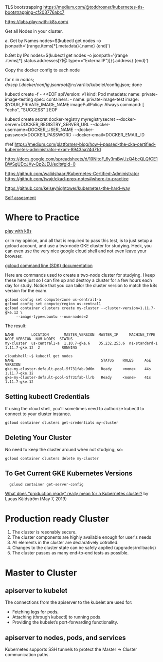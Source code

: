 TLS bootstrapping
https://medium.com/@toddrosner/kubernetes-tls-bootstrapping-cf203776abc7



https://labs.play-with-k8s.com/

Get all Nodes in your cluster.

a. Get by Names
nodes=$(kubectl get nodes -o jsonpath='{range.items[*].metadata}{.name} {end}')


b.Get by IPs
nodes=$(kubectl get nodes -o jsonpath='{range .items[*].status.addresses[?(@.type=="ExternalIP")]}{.address} {end}')

Copy the docker config to each node

for n in $nodes; do 
 scp ~/.docker/config.json root@$n:/var/lib/kubelet/config.json;
 done


kubectl create -f - <<EOF
apiVersion: v1
kind: Pod
metadata:
  name: private-image-testing
spec:
  containers:
    - name: private-image-test
      image: $YOUR_PRIVATE_IMAGE_NAME
      imagePullPolicy: Always
      command: [ "echo", "SUCCESS" ]
EOF

kubectl create secret docker-registry myregistrysecret --docker-server=DOCKER_REGISTRY_SERVER_URL --docker-username=DOCKER_USER_NAME --docker-password=DOCKER_PASSWORD --docker-email=DOCKER_EMAIL_ID



#ref 
https://medium.com/platformer-blog/how-i-passed-the-cka-certified-kubernetes-administrator-exam-8943aa24d71d

https://docs.google.com/spreadsheets/d/10NltoF_6y3mBwUzQ4bcQLQfCE1BWSgUDcJXy-Qp2JEU/edit#gid=0

https://github.com/walidshaari/Kubernetes-Certified-Administrator
https://github.com/twajr/ckad-prep-notes#where-to-practice

https://github.com/kelseyhightower/kubernetes-the-hard-way


[Self assesment](https://docs.google.com/spreadsheets/d/1kyPaDFQyHt8lm-rFEm2Xz89oqM3HI0A2wvzvvbGYB2c/edit#gid=0)

# Where to Practice

[play with k8s](https://labs.play-with-k8s.com/#)

or
In my opinion, and all that is required to pass this test, is to just setup a gcloud account, and use a two-node GKE cluster for studying. Heck, you can even use the very nice google cloud shell and not even leave your browser.

[gcloud command line (SDK) documentation](https://cloud.google.com/sdk/)

Here are commands used to create a two-node cluster for studying. I keep these here just so I can fire up and destroy a cluster for a few hours each day for study. Notice that you can tailor the cluster version to match the k8s version for the exam.
```
gcloud config set compute/zone us-central1-a
gcloud config set compute/region us-central1
gcloud container clusters create my-cluster --cluster-version=1.11.7-gke.12 \
     --image-type=ubuntu --num-nodes=2
```
The result:
```
NAME        LOCATION       MASTER_VERSION  MASTER_IP     MACHINE_TYPE   NODE_VERSION  NUM_NODES  STATUS
my-cluster  us-central1-a  1.10.7-gke.6    35.232.253.6  n1-standard-1  1.11.7-gke.12  2          RUNNING

cloudshell:~$ kubectl get nodes
NAME                                        STATUS    ROLES     AGE       VERSION
gke-my-cluster-default-pool-5f731fab-9d6n   Ready     <none>    44s       1.11.7-gke.12
gke-my-cluster-default-pool-5f731fab-llrb   Ready     <none>    41s       1.11.7-gke.12
```
## Setting kubectl Credentials
If using the cloud shell, you'll sometimes need to authorize kubectl to connect to your cluster instance.
```
gcloud container clusters get-credentials my-cluster
```
## Deleting Your Cluster
No need to keep the cluster around when not studying, so:
```
gcloud container clusters delete my-cluster
```
## To Get Current GKE Kubernetes Versions
```
  gcloud container get-server-config
```


[What does “production ready” really mean for a Kubernetes cluster?](https://speakerdeck.com/luxas/what-does-production-ready-really-mean-for-a-kubernetes-cluster-umea-may-2019) by Lucas Käldström (May 7, 2019)

# Production ready Cluster
  
  1. The cluster is resonably secure.
  2. The cluster components are highly available enough for user's needs
  3. All elements in the cluster are declaratively cotrolled.
  4. Changes to the cluster state can be safely applied (upgrades/rollbacks)
  5. The cluster passes as many end-to-end tests as possible.


# Master to Cluster

## apiserver to kubelet

   The connections from the apiserver to the kubelet are used for:

- Fetching logs for pods.
- Attaching (through kubectl) to running pods.
- Providing the kubelet’s port-forwarding functionality.

## apiserver to nodes, pods, and services

Kubernetes supports SSH tunnels to protect the Master -> Cluster communication paths.

